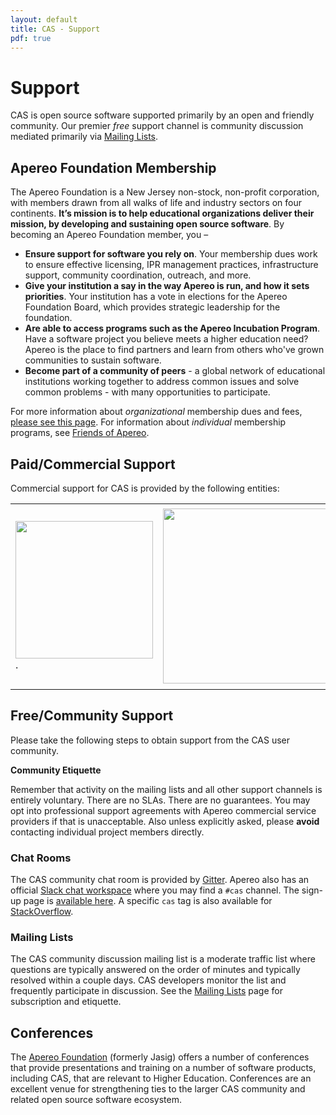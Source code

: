```yaml
---
layout: default
title: CAS - Support
pdf: true
---
```


# Support

CAS is open source software supported primarily by an open and friendly community.
Our premier *free* support channel is community discussion mediated primarily via
[Mailing Lists](Mailing-Lists.html).

## Apereo Foundation Membership

The Apereo Foundation is a New Jersey non-stock, non-profit corporation, with members drawn from all walks of life and industry sectors on four continents. **It’s mission is to help educational organizations deliver their mission, by developing and sustaining open source software**. By becoming an Apereo Foundation member, you –

- **Ensure support for software you rely on**. Your membership dues work to ensure effective licensing, IPR management practices, infrastructure support, community coordination, outreach, and more.
- **Give your institution a say in the way Apereo is run, and how it sets priorities**. Your institution has a vote in elections for the Apereo Foundation Board, which provides strategic leadership for the foundation.
- **Are able to access programs such as the Apereo Incubation Program**. Have a software project you believe meets a higher education need? Apereo is the place to find partners and learn from others who've grown communities to sustain software.
- **Become part of a community of peers** - a global network of educational institutions working together to address common issues and solve common problems - with many opportunities to participate.

For more information about *organizational* membership dues and fees, [please see this page](https://www.apereo.org/content/apereo-membership). For information about *individual* membership programs, see [Friends of Apereo](https://www.apereo.org/friends).

## Paid/Commercial Support

Commercial support for CAS is provided by the following entities:

<table width="100%">
  <tr>
  <td>
    <a href="https://unicon.net/"><img valign="middle" width="220" src="https://user-images.githubusercontent.com/1205228/45105314-384b7b80-b149-11e8-9cae-085ab33a9e97.png"></a> .
  </td>
    <td><a href="https://fawnoos.com"><img valign="middle" width="280" src="https://user-images.githubusercontent.com/1205228/66507685-b6164f00-eae0-11e9-804b-0526b7134fb3.png"></a</td>
  <td><a href="https://www.casinthecloud.com/"><img valign="middle" src="https://user-images.githubusercontent.com/1205228/47741421-7f5c7580-dc8f-11e8-95cc-d16f41ab52c0.png"></a></td>
  <td><a href="https://www.cirrusidentity.com/"><img valign="middle" width="290" src="https://user-images.githubusercontent.com/1205228/45105678-0686e480-b14a-11e8-9468-0a97b816ce91.png"></a></td>
  <td><a href="https://www.tirasa.net/"><img valign="middle"  width="180" src="https://user-images.githubusercontent.com/1205228/54271312-81d4b300-453e-11e9-82fe-6749b09a6446.png"></a></td>
  </tr>
</table>

              
## Free/Community Support

Please take the following steps to obtain support from the CAS user community.

<div class="alert alert-info"><strong>Community Etiquette</strong><p>Remember that activity on the mailing lists and all other support channels
is entirely voluntary. There are no SLAs. There are no guarantees. You may opt into professional support agreements with 
Apereo commercial service providers if that is unacceptable. Also unless explicitly asked, please <b>avoid</b> contacting individual project members directly.</p></div>

### Chat Rooms 

The CAS community chat room is provided by [Gitter][casgitter]. Apereo also has an official [Slack chat workspace](https://apereo.slack.com) where you may find a `#cas` channel. The sign-up page is [available here](https://apereo.slack.com/signup). A specific `cas` tag is also available for [StackOverflow](https://stackoverflow.com/questions/tagged/cas).

### Mailing Lists

The CAS community discussion mailing list is a moderate traffic list where questions are typically answered on the
order of minutes and typically resolved within a couple days. CAS developers monitor the list and frequently
participate in discussion. See the [Mailing Lists](Mailing-Lists.html) page for subscription and etiquette.

## Conferences

The [Apereo Foundation](http://www.apereo.org/) (formerly Jasig) offers a number of conferences that provide
presentations and training on a number of software products, including CAS, that are relevant to Higher Education.
Conferences are an excellent venue for strengthening ties to the larger CAS community and related open source software
ecosystem.

[casgitter]: https://gitter.im/apereo/cas?utm_source=badge&utm_medium=badge&utm_campaign=pr-badge&utm_content=badge

